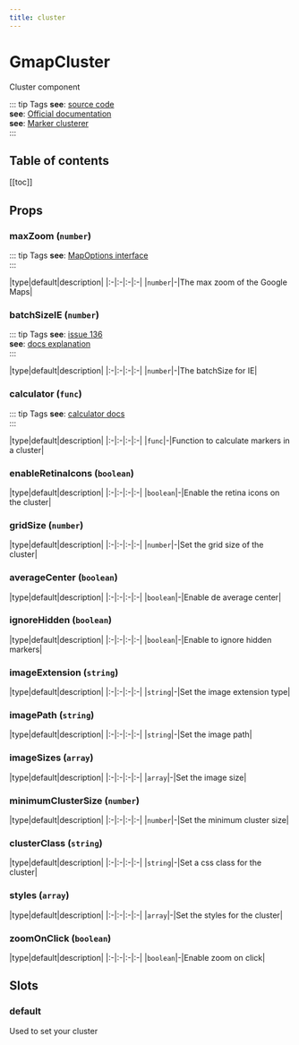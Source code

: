 ```yaml
---
title: cluster
---
```

# GmapCluster
Cluster component

::: tip Tags
**see**: [source code](/guide/cluster.html#source-code)<br />**see**: [Official documentation](https://googlemaps.github.io/js-markerclustererplus/index.html)<br />**see**: [Marker clusterer](https://github.com/googlemaps/v3-utility-library/blob/master/markerclustererplus/src/markerclusterer.js)<br />
:::

## Table of contents
[[toc]]

## Props

### maxZoom (`number`)
::: tip Tags
**see**: [MapOptions interface](https://developers.google.com/maps/documentation/javascript/reference/map#MapOptions)<br />
:::


|type|default|description|
|:-|:-|:-|:-|
|`number`|-|The max zoom of the Google Maps|
### batchSizeIE (`number`)
::: tip Tags
**see**: [issue 136](https://github.com/googlemaps/v3-utility-library/issues/136)<br />**see**: [docs explanation](https://github.com/googlemaps/v3-utility-library/blob/0a707d5ce74738a9ad4fcb6c02257fb9d9e433ae/packages/markerclustererplus/src/markerclusterer.ts#L27)<br />
:::


|type|default|description|
|:-|:-|:-|:-|
|`number`|-|The batchSize for IE|
### calculator (`func`)
::: tip Tags
**see**: [calculator docs](https://googlemaps.github.io/js-markerclustererplus/globals.html#calculator)<br />
:::


|type|default|description|
|:-|:-|:-|:-|
|`func`|-|Function to calculate markers in a cluster|
### enableRetinaIcons (`boolean`)


|type|default|description|
|:-|:-|:-|:-|
|`boolean`|-|Enable the retina icons on the cluster|
### gridSize (`number`)


|type|default|description|
|:-|:-|:-|:-|
|`number`|-|Set the grid size of the cluster|
### averageCenter (`boolean`)


|type|default|description|
|:-|:-|:-|:-|
|`boolean`|-|Enable de average center|
### ignoreHidden (`boolean`)


|type|default|description|
|:-|:-|:-|:-|
|`boolean`|-|Enable to ignore hidden markers|
### imageExtension (`string`)


|type|default|description|
|:-|:-|:-|:-|
|`string`|-|Set the image extension type|
### imagePath (`string`)


|type|default|description|
|:-|:-|:-|:-|
|`string`|-|Set the image path|
### imageSizes (`array`)


|type|default|description|
|:-|:-|:-|:-|
|`array`|-|Set the image size|
### minimumClusterSize (`number`)


|type|default|description|
|:-|:-|:-|:-|
|`number`|-|Set the minimum cluster size|
### clusterClass (`string`)


|type|default|description|
|:-|:-|:-|:-|
|`string`|-|Set a css class for the cluster|
### styles (`array`)


|type|default|description|
|:-|:-|:-|:-|
|`array`|-|Set the styles for the cluster|
### zoomOnClick (`boolean`)


|type|default|description|
|:-|:-|:-|:-|
|`boolean`|-|Enable zoom on click|


## Slots

### default
Used to set your cluster

